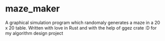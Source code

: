 # maze_maker
A graphical simulation program which randomaly generates a maze in a 20 x 20 table. Written with love in Rust and with the help of ggez crate :D for my algorithm design project
